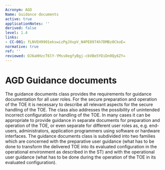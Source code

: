 ```yaml
---
Acronym: AGD
Name: Guidance documents
active: true
applicationNotes: ''
derived: false
level: 1.4
links:
- CC-001: fLNVEH99O1ekswizPgJXxpV_N4PE8974h7DMBz0CkoE=
normative: true
ref: ''
reviewed: OJ6aHHzcT6lY-YMss0egfyBgj-cbVBe5YDiDn0Qy6ZY=
---
```


# AGD Guidance documents

The guidance documents class provides the requirements for guidance documentation for all user roles. For the secure preparation and operation of the TOE it is necessary to describe all relevant aspects for the secure handling of the TOE. The class also addresses the possibility of unintended incorrect configuration or handling of the TOE. In many cases it can be appropriate to provide guidance in separate documents for preparation and operation of the TOE, or even separate for different user roles as, e.g. end-users, administrators, application programmers using software or hardware interfaces. The guidance documents class is subdivided into two families which are concerned with the preparative user guidance (what has to be done to transform the delivered TOE into its evaluated configuration in the operational environment as described in the ST) and with the operational user guidance (what has to be done during the operation of the TOE in its evaluated configuration).